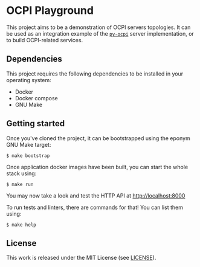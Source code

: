 # OCPI Playground

This project aims to be a demonstration of OCPI servers topologies. It can be
used as an integration example of the
[`py-ocpi`](https://github.com/TECHS-Technological-Solutions/ocpi/tree/master)
server implementation, or to build OCPI-related services.

## Dependencies

This project requires the following dependencies to be installed in your
operating system:

- Docker
- Docker compose
- GNU Make

## Getting started

Once you've cloned the project, it can be bootstrapped using the eponym GNU Make
target:

```
$ make bootstrap
```

Once application docker images have been built, you can start the whole stack
using:

```
$ make run
```

You may now take a look and test the HTTP API at
[http://localhost:8000](http://localhost:8000)

To run tests and linters, there are commands for that! You can list them using:

```
$ make help
```

## License

This work is released under the MIT License (see [LICENSE](./LICENSE)).
